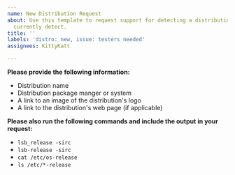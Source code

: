 ```yaml
---
name: New Distribution Request
about: Use this template to request support for detecting a distribution fetch doesn't
  currently detect.
title: ''
labels: 'distro: new, issue: testers needed'
assignees: KittyKatt

---
```


**Please provide the following information:**
  - Distribution name
  - Distribution package manger or system
  - A link to an image of the distribution's logo
  - A link to the distribution's web page (if applicable)

**Please also run the following commands and include the output in your request:**
  - `lsb_release -sirc`
  - `lsb-release -sirc`
  - `cat /etc/os-release`
  - `ls /etc/*-release`

